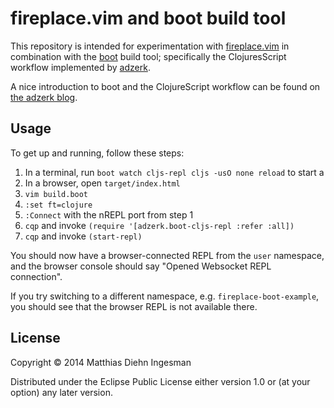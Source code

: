 # fireplace.vim and boot build tool

This repository is intended for experimentation with [fireplace.vim](https://github.com/tpope/vim-fireplace)
in combination with the [boot](https://github.com/boot-clj/boot) build tool; specifically the ClojuresScript
workflow implemented by [adzerk](https://github.com/adzerk/boot-cljs-repl).

A nice introduction to boot and the ClojureScript workflow can be found on [the adzerk blog](http://adzerk.com/blog/2014/11/clojurescript-builds-rebooted/).

## Usage

To get up and running, follow these steps:

1. In a terminal, run `boot watch cljs-repl cljs -usO none reload` to start a 
2. In a browser, open `target/index.html`
2. `vim build.boot`
3. `:set ft=clojure`
4. `:Connect` with the nREPL port from step 1
5. `cqp` and invoke `(require '[adzerk.boot-cljs-repl :refer :all])`
6. `cqp` and invoke `(start-repl)`

You should now have a browser-connected REPL from the `user` namespace, and
the browser console should say "Opened Websocket REPL connection".

If you try switching to a different namespace, e.g. `fireplace-boot-example`,
you should see that the browser REPL is not available there.

## License

Copyright © 2014 Matthias Diehn Ingesman

Distributed under the Eclipse Public License either version 1.0 or (at
your option) any later version.
